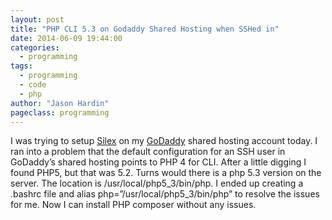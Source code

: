 ```yaml
---
layout: post
title: "PHP CLI 5.3 on Godaddy Shared Hosting when SSHed in"
date: 2014-06-09 19:44:00
categories:
  - programming
tags:
  - programming
  - code
  - php
author: "Jason Hardin"
pageclass: programming
---
```

I was trying to setup [Silex](http://silex.sensiolabs.org/) on my [GoDaddy](http://www.godaddy.com/) shared hosting account today. I ran into a problem that the default configuration for an SSH user in GoDaddy’s shared hosting points to PHP 4 for CLI. After a little digging I found PHP5, but that was 5.2. Turns would there is a php 5.3 version on the server. The location is /usr/local/php5_3/bin/php. I ended up creating a .bashrc file and alias php=”/usr/local/php5_3/bin/php” to resolve the issues for me. Now I can install PHP composer without any issues.
